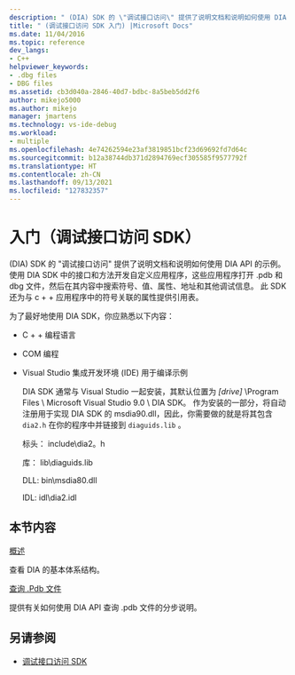 ```yaml
---
description: " (DIA) SDK 的 \"调试接口访问\" 提供了说明文档和说明如何使用 DIA API 的示例。"
title: " (调试接口访问 SDK 入门) |Microsoft Docs"
ms.date: 11/04/2016
ms.topic: reference
dev_langs:
- C++
helpviewer_keywords:
- .dbg files
- DBG files
ms.assetid: cb3d040a-2846-40d7-bdbc-8a5beb5dd2f6
author: mikejo5000
ms.author: mikejo
manager: jmartens
ms.technology: vs-ide-debug
ms.workload:
- multiple
ms.openlocfilehash: 4e74262594e23af3819851bcf23d69692fd7d64c
ms.sourcegitcommit: b12a38744db371d2894769ecf305585f9577792f
ms.translationtype: HT
ms.contentlocale: zh-CN
ms.lasthandoff: 09/13/2021
ms.locfileid: "127832357"
---
```

# <a name="getting-started-debug-interface-access-sdk"></a>入门（调试接口访问 SDK）
 (DIA) SDK 的 "调试接口访问" 提供了说明文档和说明如何使用 DIA API 的示例。 使用 DIA SDK 中的接口和方法开发自定义应用程序，这些应用程序打开 .pdb 和 dbg 文件，然后在其内容中搜索符号、值、属性、地址和其他调试信息。 此 SDK 还为与 c + + 应用程序中的符号关联的属性提供引用表。

 为了最好地使用 DIA SDK，你应熟悉以下内容：

- C + + 编程语言

- COM 编程

- Visual Studio 集成开发环境 (IDE) 用于编译示例

  DIA SDK 通常与 Visual Studio 一起安装，其默认位置为 *[drive]* \Program Files \ Microsoft Visual Studio 9.0 \ DIA SDK。 作为安装的一部分，将自动注册用于实现 DIA SDK 的 msdia90.dll，因此，你需要做的就是将其包含 `dia2.h` 在你的程序中并链接到 `diaguids.lib` 。

  标头： include\dia2。h

  库： lib\diaguids.lib

  DLL: bin\msdia80.dll

  IDL: idl\dia2.idl

## <a name="in-this-section"></a>本节内容

[概述](../../debugger/debug-interface-access/overview-debug-interface-access-sdk.md)

查看 DIA 的基本体系结构。

[查询 .Pdb 文件](../../debugger/debug-interface-access/querying-the-dot-pdb-file.md)

提供有关如何使用 DIA API 查询 .pdb 文件的分步说明。

## <a name="see-also"></a>另请参阅

- [调试接口访问 SDK](../../debugger/debug-interface-access/debug-interface-access-sdk.md)
